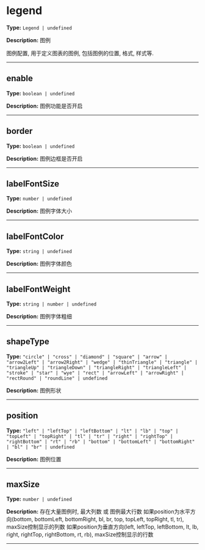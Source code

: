 # legend

**Type:** `Legend | undefined`

**Description:**
图例
  
  图例配置, 用于定义图表的图例, 包括图例的位置, 格式, 样式等.

---


## enable

**Type:** `boolean | undefined`

**Description:**
图例功能是否开启

---

## border

**Type:** `boolean | undefined`

**Description:**
图例边框是否开启

---

## labelFontSize

**Type:** `number | undefined`

**Description:**
图例字体大小

---

## labelFontColor

**Type:** `string | undefined`

**Description:**
图例字体颜色

---

## labelFontWeight

**Type:** `string | number | undefined`

**Description:**
图例字体粗细

---

## shapeType

**Type:** `"circle" | "cross" | "diamond" | "square" | "arrow" | "arrow2Left" | "arrow2Right" | "wedge" | "thinTriangle" | "triangle" | "triangleUp" | "triangleDown" | "triangleRight" | "triangleLeft" | "stroke" | "star" | "wye" | "rect" | "arrowLeft" | "arrowRight" | "rectRound" | "roundLine" | undefined`

**Description:**
图例形状

---

## position

**Type:** `"left" | "leftTop" | "leftBottom" | "lt" | "lb" | "top" | "topLeft" | "topRight" | "tl" | "tr" | "right" | "rightTop" | "rightBottom" | "rt" | "rb" | "bottom" | "bottomLeft" | "bottomRight" | "bl" | "br" | undefined`

**Description:**
图例位置

---

## maxSize

**Type:** `number | undefined`

**Description:**
存在大量图例时, 最大列数 或 图例最大行数
  如果position为水平方向(bottom, bottomLeft, bottomRight, bl, br, top, topLeft, topRight, tl, tr), maxSize控制显示的列数
  如果position为垂直方向(left, leftTop, leftBottom, lt, lb, right, rightTop, rightBottom, rt, rb), maxSize控制显示的行数

---

